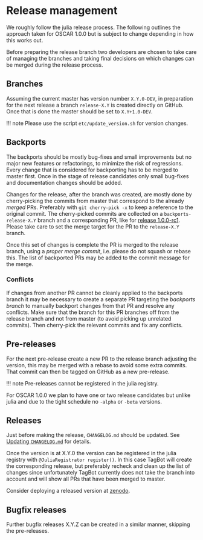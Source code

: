 # Release management

We roughly follow the julia release process. The following outlines the approach taken for OSCAR 1.0.0 but is subject to change depending in how this works out.

Before preparing the release branch two developers are chosen to take care of managing the branches and taking final decisions on which changes can be merged during the release process.

## Branches

Assuming the current master has version number `X.Y.0-DEV`, in preparation for the next release
a branch `release-X.Y` is created directly on GitHub.
Once that is done the master should be set to `X.Y+1.0-DEV`.

!!! note 
    Please use the script `etc/update_version.sh` for version changes.

## Backports

The backports should be mostly bug-fixes and small improvements but no major new features or refactorings, to minimize the risk of regressions.
Every change that is considered for backporting has to be merged to master first.
Once in the stage of release candidates only small bug-fixes and documentation changes should be added.

Changes for the release, after the branch was created, are mostly done by cherry-picking the commits from master that correspond to the already _merged_ PRs. Preferably with `git cherry-pick -x` to keep a reference to the original commit.
The cherry-picked commits are collected on a `backports-release-X.Y` branch and a corresponding PR, like for [release 1.0.0-rc1](https://github.com/oscar-system/Oscar.jl/pull/3378). Please take care to set the merge target for the PR to the `release-X.Y` branch.

Once this set of changes is complete the PR is merged to the release branch, using a _proper merge commit_, i.e. please do not squash or rebase this.
The list of backported PRs may be added to the commit message for the merge.

### Conflicts

If changes from another PR cannot be cleanly applied to the backports branch it may be necessary to create a separate PR targeting the _backports branch_ to manually backport changes from that PR and resolve any conflicts. Make sure that the branch for this PR branches off from the release branch and not from master (to avoid picking up unrelated commits). Then cherry-pick the relevant commits and fix any conflicts.

## Pre-releases

For the next pre-release create a new PR to the release branch adjusting the version, this may be merged with a rebase to avoid some extra commits. That commit can then be tagged on GitHub as a new pre-release.

!!! note
    Pre-releases cannot be registered in the julia registry.

For OSCAR 1.0.0 we plan to have one or two release candidates but unlike julia and due to the tight schedule no `-alpha` or `-beta` versions.

## Releases

Just before making the release, `CHANGELOG.md` should be updated.
See [Updating `CHANGELOG.md`](@ref) for details.

Once the version is at X.Y.0 the version can be registered in the julia registry with `@JuliaRegistrator register()`. In this case TagBot will create the corresponding release, but preferably recheck and clean up the list of changes since unfortunately TagBot currently does not take the branch into account and will show all PRs that have been merged to master.

Consider deploying a released version at [zenodo](https://zenodo.org/).

## Bugfix releases

Further bugfix releases X.Y.Z can be created in a similar manner, skipping the pre-releases.
